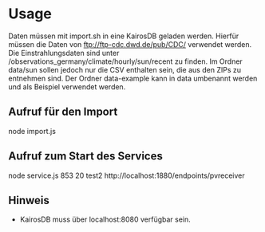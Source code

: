 Usage
=====

Daten müssen mit import.sh in eine KairosDB geladen werden. Hierfür müssen die Daten von ftp://ftp-cdc.dwd.de/pub/CDC/ verwendet werden. Die Einstrahlungsdaten sind unter /observations_germany/climate/hourly/sun/recent zu finden. Im Ordner data/sun sollen jedoch nur die CSV enthalten sein, die aus den ZIPs zu entnehmen sind. Der Ordner data-example kann in data umbenannt werden und als Beispiel verwendet werden.

Aufruf für den Import
-----

  node import.js

Aufruf zum Start des Services
-----

  node service.js 853 20 test2 http://localhost:1880/endpoints/pvreceiver

Hinweis
-----

- KairosDB muss über localhost:8080 verfügbar sein.
